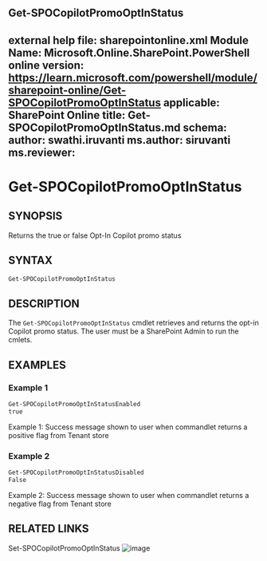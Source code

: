 Get-SPOCopilotPromoOptInStatus 
---
external help file: sharepointonline.xml
Module Name: Microsoft.Online.SharePoint.PowerShell
online version: https://learn.microsoft.com/powershell/module/sharepoint-online/Get-SPOCopilotPromoOptInStatus
applicable: SharePoint Online
title: Get-SPOCopilotPromoOptInStatus.md
schema: 
author: swathi.iruvanti
ms.author: siruvanti
ms.reviewer:
---
# Get-SPOCopilotPromoOptInStatus

## SYNOPSIS

Returns the true or false Opt-In Copilot promo status 

## SYNTAX
```powershell
Get-SPOCopilotPromoOptInStatus
```

## DESCRIPTION

The `Get-SPOCopilotPromoOptInStatus` cmdlet retrieves and returns the opt-in Copilot promo status. The user must be a SharePoint Admin to run the cmlets.

## EXAMPLES

### Example 1

```powershell
Get-SPOCopilotPromoOptInStatusEnabled
true
```

Example 1: Success message shown to user when commandlet returns a positive flag from Tenant store

### Example 2

```powershell
Get-SPOCopilotPromoOptInStatusDisabled
False
```

Example 2: Success message shown to user when commandlet returns a negative flag from Tenant store

## RELATED LINKS

Set-SPOCopilotPromoOptInStatus
![image](https://github.com/user-attachments/assets/09e50724-88f0-4e26-8298-085d62c3bdbd)
